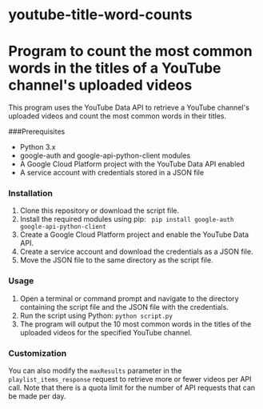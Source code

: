# youtube-title-word-counts

# Program to count the most common words in the titles of a YouTube channel's uploaded videos
This program uses the YouTube Data API to retrieve a YouTube channel's uploaded videos and count the most common words in their titles.

###Prerequisites
* Python 3.x
* google-auth and google-api-python-client modules
* A Google Cloud Platform project with the YouTube Data API enabled
* A service account with credentials stored in a JSON file
### Installation
1. Clone this repository or download the script file.
2. Install the required modules using pip:
``` pip install google-auth google-api-python-client```
3. Create a Google Cloud Platform project and enable the YouTube Data API.
4. Create a service account and download the credentials as a JSON file.
5. Move the JSON file to the same directory as the script file.

### Usage
1. Open a terminal or command prompt and navigate to the directory containing the script file and the JSON file with the credentials.
2. Run the script using Python:
```python script.py```
3. The program will output the 10 most common words in the titles of the uploaded videos for the specified YouTube channel.

### Customization
You can also modify the `maxResults` parameter in the `playlist_items_response` request to retrieve more or fewer videos per API call. Note that there is a quota limit for the number of API requests that can be made per day.
